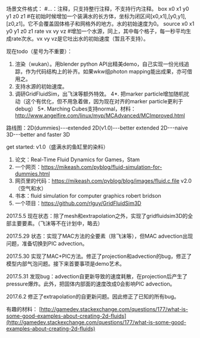 ﻿场景文件格式：
#...：注释，只支持整行注释，不支持行内注释。
box x0 x1 y0 y1 z0 z1 #在初始时候增加一个装满水的长方体，坐标为闭区间[x0,x1],[y0,y1],[z0,z1]。它不会覆盖固体格子和网格外的地方。水的初始速度为0。
source x0 x1 y0 y1 z0 z1 rate vx vy vz #增加一个水源，同上，其中每个格子，每一秒平均生成rate次水。vx vy vz是它吐出水的初始速度（暂且不支持）。

现在todo（星号为不重要）：
1. 渲染（wukan）。用blender python API出精美demo，自己实现一份光线追踪，作为代码结构上的补齐。如果wkw组photon mapping能出成果，亦可借用之。
2. 支持水源的初始速度。
3. 调研GridFluidSim，出飞沫等额外特效。
4*. 把marker particle增加随机扰动（这个有优化，但不用急着做，因为现在对齐的marker particle更利于debug）
5*. Marching Cubes支持normal，材料：http://www.angelfire.com/linux/myp/MCAdvanced/MCImproved.html

路线图：2D(dummies)---extended 2D(v1.0)---better extended 2D---naive 3D---better and faster 3D

get started:
v1.0（盛满水的鱼缸里的染料）
1. 论文：Real-Time Fluid Dynamics for Games，Stam
2. 一个网页：https://mikeash.com/pyblog/fluid-simulation-for-dummies.html
3. 网页里的代码：https://mikeash.com/pyblog/blog/images/fluid.c.file
v2.0（空气和水）
1. 书本：fluid simulation for computer graphics robert bridson
2. 一个项目：https://github.com/rlguy/GridFluidSim3D

2017.5.5
现在状态：除了mesh和extrapolation之外，实现了gridfluidsim3D的全部主要要素。（飞沫等不在计划中，略去）

2017.5.29
状态：实现了MAC方法的全要素（除飞沫等），但MAC advection出现问题，准备切换到PIC advection。

2017.5.30
实现了MAC+PIC方法。修正了projection和advection的bug，修正了模型内部气泡问题。接下来首要事项是demo艺术。

2017.5.31
发现bug：advection自更新导致的速度耗散，在projection后产生了pressure爆炸。此外，把固体内部面的速度改成0会影响PIC advection。

2017.6.2
修正了extrapolation的自更新问题。因此修正了已知的所有bug。

有趣的材料： [http://gamedev.stackexchange.com/questions/177/what-is-some-good-examples-about-creating-2d-fluids](http://gamedev.stackexchange.com/questions/177/what-is-some-good-examples-about-creating-2d-fluids)